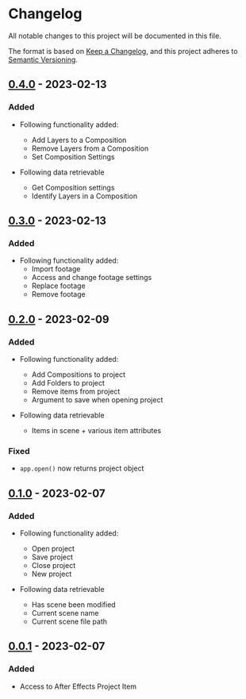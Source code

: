 # Changelog

All notable changes to this project will be documented in this file.

The format is based on [Keep a Changelog](https://keepachangelog.com/en/1.0.0/),
and this project adheres to [Semantic Versioning](https://semver.org/spec/v2.0.0.html).

## [0.4.0] - 2023-02-13

### Added

- Following functionality added:
  - Add Layers to a Composition
  - Remove Layers from a Composition
  - Set Composition Settings 

- Following data retrievable
  - Get Composition settings 
  - Identify Layers in a Composition
  
## [0.3.0] - 2023-02-13

### Added

- Following functionality added:
  - Import footage
  - Access and change footage settings
  - Replace footage
  - Remove footage

## [0.2.0] - 2023-02-09

### Added

- Following functionality added:
  - Add Compositions to project
  - Add Folders to project
  - Remove items from project
  - Argument to save when opening project

- Following data retrievable
  - Items in scene + various item attributes

### Fixed

- `app.open()` now returns project object
  
## [0.1.0] - 2023-02-07

### Added

- Following functionality added:
  - Open project
  - Save project
  - Close project
  - New project

- Following data retrievable
  - Has scene been modified
  - Current scene name
  - Current scene file path

## [0.0.1] - 2023-02-07

### Added

- Access to After Effects Project Item

[0.0.1]: https://github.com/LisaGG89/pydobe/releases/tag/v0.0.1
[0.1.0]: https://github.com/LisaGG89/pydobe/releases/tag/v0.1.0
[0.2.0]: https://github.com/LisaGG89/pydobe/releases/tag/v0.2.0
[0.3.0]: https://github.com/LisaGG89/pydobe/releases/tag/v0.3.0
[0.4.0]: https://github.com/LisaGG89/pydobe/releases/tag/v0.4.0
